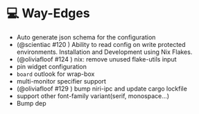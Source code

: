 # 💻 Way-Edges

- Auto generate json schema for the configuration
- (@scientiac #120 ) Ability to read config on write protected environments. Installation and Development using Nix Flakes.
- (@oliviafloof #124 ) nix: remove unused flake-utils input
- pin widget configuration
- `board` outlook for wrap-box
- multi-monitor specifier support
- (@oliviafloof #129 ) bump niri-ipc and update cargo lockfile
- support other font-family variant(serif, monospace...)
- Bump dep
